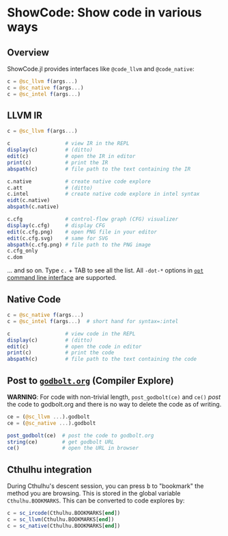 # ShowCode: Show code in various ways

## Overview

ShowCode.jl provides interfaces like `@code_llvm` and `@code_native`:

```julia
c = @sc_llvm f(args...)
c = @sc_native f(args...)
c = @sc_intel f(args...)
```

## LLVM IR

```julia
c = @sc_llvm f(args...)

c                  # view IR in the REPL
display(c)         # (ditto)
edit(c)            # open the IR in editor
print(c)           # print the IR
abspath(c)         # file path to the text containing the IR

c.native           # create native code explore
c.att              # (ditto)
c.intel            # create native code explore in intel syntax
eidt(c.native)
abspath(c.native)

c.cfg              # control-flow graph (CFG) visualizer
display(c.cfg)     # display CFG
edit(c.cfg.png)    # open PNG file in your editor
edit(c.cfg.svg)    # same for SVG
abspath(c.cfg.png) # file path to the PNG image
c.cfg_only
c.dom
```

... and so on.  Type `c.` + TAB to see all the list.  All `-dot-*`
options in
[`opt` command line interface](https://llvm.org/docs/Passes.html) are
supported.

## Native Code

```julia
c = @sc_native f(args...)
c = @sc_intel f(args...)  # short hand for syntax=:intel

c                  # view code in the REPL
display(c)         # (ditto)
edit(c)            # open the code in editor
print(c)           # print the code
abspath(c)         # file path to the text containing the code
```

## Post to [`godbolt.org`](https://godbolt.org/) (Compiler Explore)

**WARNING**: For code with non-trivial length, `post_godbolt(ce)` and `ce()`
*post* the code to godbolt.org and there is no way to delete the code as of
writing.

```julia
ce = (@sc_llvm ...).godbolt
ce = (@sc_native ...).godbolt

post_godbolt(ce)  # post the code to godbolt.org
string(ce)        # get godbolt URL
ce()              # open the URL in browser
```

## Cthulhu integration

During Cthulhu's descent session, you can press <kbd>b</kbd> to
"bookmark" the method you are browsing.  This is stored in the global
variable `Cthulhu.BOOKMARKS`.  This can be converted to code explores
by:

```julia
c = sc_ircode(Cthulhu.BOOKMARKS[end])
c = sc_llvm(Cthulhu.BOOKMARKS[end])
c = sc_native(Cthulhu.BOOKMARKS[end])
```
